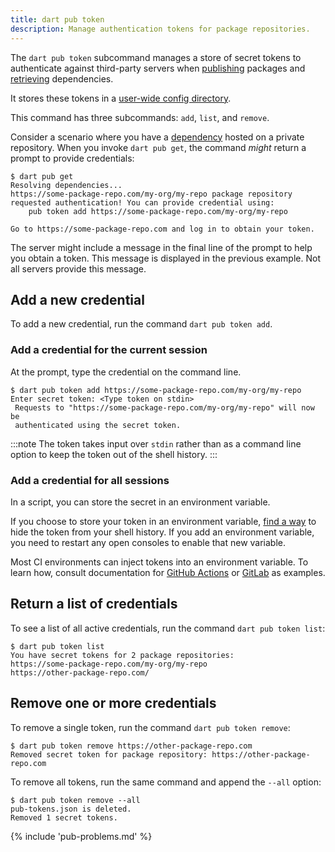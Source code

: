 ```yaml
---
title: dart pub token
description: Manage authentication tokens for package repositories.
---
```


The `dart pub token` subcommand manages a store of secret tokens to
authenticate against third-party servers when [publishing](pub-lish) packages
and [retrieving](pub-get) dependencies.

It stores these tokens in a [user-wide config directory][config-dir].

This command has three subcommands: `add`, `list`, and `remove`.

Consider a scenario where you have a [dependency](/tools/pub/dependencies)
hosted on a private repository.
When you invoke `dart pub get`, the command _might_ return a prompt
to provide credentials:

```console
$ dart pub get
Resolving dependencies... 
https://some-package-repo.com/my-org/my-repo package repository requested authentication! You can provide credential using:
    pub token add https://some-package-repo.com/my-org/my-repo

Go to https://some-package-repo.com and log in to obtain your token. 
```

The server might include a message in the final line of the prompt
to help you obtain a token.
This message is displayed in the previous example.
Not all servers provide this message.

## Add a new credential

To add a new credential, run the command `dart pub token add`.

### Add a credential for the current session

At the prompt, type the credential on the command line.

```console
$ dart pub token add https://some-package-repo.com/my-org/my-repo
Enter secret token: <Type token on stdin>
 Requests to "https://some-package-repo.com/my-org/my-repo" will now be 
 authenticated using the secret token.
```

:::note
The token takes input over `stdin` rather than as a command line option
to keep the token out of the shell history.
:::

### Add a credential for all sessions

In a script, you can store the secret in an environment variable.

If you choose to store your token in an environment variable,
[find a way][zsh-post] to hide the token from your shell history.
If you add an environment variable, you need to restart any open
consoles to enable that new variable.

Most CI environments can inject tokens into an environment variable.
To learn how, consult documentation for [GitHub Actions][] or
[GitLab][] as examples.

[GitHub Actions]: https://docs.github.com/actions/security-guides/encrypted-secrets#using-encrypted-secrets-in-a-workflow
[GitLab]: https://docs.gitlab.com/ee/ci/secrets/
[zsh-post]: https://medium.com/@prasincs/hiding-secret-keys-from-shell-history-part-1-5875eb5556cc





## Return a list of credentials

To see a list of all active credentials, run the command `dart pub token list`:

```console
$ dart pub token list
You have secret tokens for 2 package repositories:
https://some-package-repo.com/my-org/my-repo
https://other-package-repo.com/
```

## Remove one or more credentials

To remove a single token, run the command `dart pub token remove`:

```console
$ dart pub token remove https://other-package-repo.com
Removed secret token for package repository: https://other-package-repo.com
```

To remove all tokens,
run the same command and append the `--all` option:

```console
$ dart pub token remove --all
pub-tokens.json is deleted.
Removed 1 secret tokens.
```

{% include 'pub-problems.md' %}

[config-dir]: {{site.repo.dart.org}}/cli_util/blob/71ba36e2554f7b7717f3f12b5ddd33751a4e3ddd/lib/cli_util.dart#L88-L118
